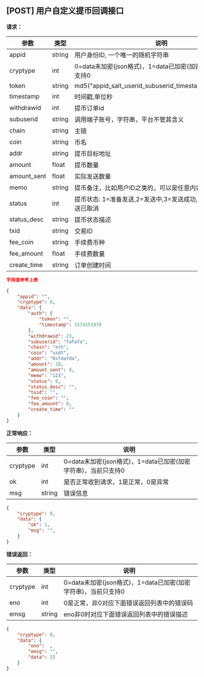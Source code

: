 ## [POST] 用户自定义提币回调接口

**请求：**

|参数       |类型   |说明                                                        |  
| --          |--     | --                                                     |
|appid        |string |用户身份ID, 一个唯一的随机字符串                            |   
|cryptype     |int    |0=data未加密(json格式)，1=data已加密(加密字符串)，当前只支持0 | 
|token        |string |md5("appid_salt_userid_subuserid_timestamp_addr_memo")  |
|timestamp    |int    |时间戳,单位秒                                             |
|withdrawid   |int    |提币订单id                                               |
|subuserid    |string |调用端子账号，字符串，平台不管其含义                         |
|chain        |string |主链                                                    |
|coin         |string |币名                                                    |
|addr         |string |提币目标地址                                              |
|amount       |float  |提币数量                                                 |
|amount_sent  |float  |实际发送数量                                               |
|memo         |string |提币备注，比如用户ID之类的，可以是任意内容                     |
|status       |int    |提币状态: 1=准备发送,2=发送中,3=发送成功,4=发送失败,5=发送已取消  |
|status_desc  |string |提币状态描述                                               |
|txid         |string |交易ID                                                  |
|fee_coin     |string |手续费币种                                               |
|fee_amount   |float  |手续费数量                                               |
|create_time  |string |订单创建时间                                              |

```json
字段值参考上表

{
    "appid": "",
    "cryptype": 0,  
    "data": {
        "auth": {
            "token": "", 
            "timestamp": 1574151978     
        },
        "withdrawid": 23,     
        "subuserid": "fafafa", 
        "chain": "eth",         
        "coin": "usdt",         
        "addr": "0xfdafda",     
        "amount": 10,           
        "amount_sent": 9,       
        "memo": "123",          
        "status": 0,            
        "status_desc": "",      
        "txid": "",                
        "fee_coin": "",            
        "fee_amount": 0,          
        "create_time": ""         
    }
}
```

**正常响应：**

|参数      |类型   |说明                                                        |  
| --      |--     | --                                                        |
|cryptype |int    |0=data未加密(json格式)，1=data已加密(加密字符串)，当前只支持0    |   
|ok       |int    |是否正常收到请求，1是正常，0是异常                              | 
|msg      |string |错误信息                                                    |

```json
{
    "cryptype": 0,  
    "data": {
        "ok": 1,  
        "msg": "",
    }
}
```


**错误返回：**

|参数      |类型   |说明                                                                    |  
| --      |--     | --                                                                    |
|cryptype              |int    |0=data未加密(json格式)，1=data已加密(加密字符串)，当前只支持0    |   
|eno                   |int    |0是正常，非0对应下面错误返回列表中的错误码                       | 
|emsg                  |string |eno非0时对应下面错误返回列表中的错误描述                        |

```json
{
    "cryptype": 0,  
    "data": {
        "eno":  ,  
        "emsg": "",
        "data": []
    }
}
```